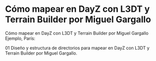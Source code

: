 # Cómo mapear en DayZ con L3DT y Terrain Builder por Miguel Gargallo
Cómo mapear en DayZ con L3DT y Terrain Builder por Miguel Gargallo
Ejemplo, París:

01 Diseño y estructura de directorios para mapear en DayZ con L3DT y Terrain Builder por Miguel Gargallo.
